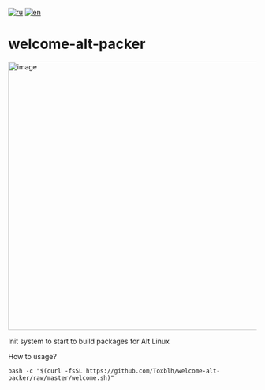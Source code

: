 [![ru](https://img.shields.io/badge/%D1%8F%D0%B7%D1%8B%D0%BA-%D0%A0%D1%83%D1%81%D1%81%D0%BA%D0%B8%D0%B9%20%F0%9F%87%B7%F0%9F%87%BA-white)](README.md)
[![en](https://img.shields.io/badge/lang-English%20%F0%9F%87%AC%F0%9F%87%A7-white)](README-EN.md)

# welcome-alt-packer

<img width="544" alt="image" src="https://github.com/Toxblh/welcome-alt-packer/assets/2198153/5ce1909a-3122-4cab-b968-9148815eeb7d">

Init system to start to build packages for Alt Linux

How to usage?

```shell
bash -c "$(curl -fsSL https://github.com/Toxblh/welcome-alt-packer/raw/master/welcome.sh)"
```
